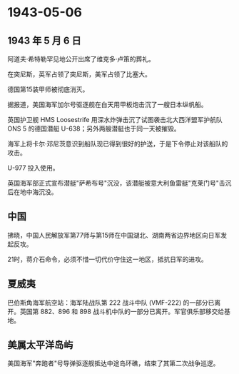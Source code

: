 # 1943-05-06

## 1943 年 5 月 6 日

阿道夫·希特勒罕见地公开出席了维克多·卢策的葬礼。

在突尼斯，英军占领了突尼斯，美军占领了比塞大。

德国第15装甲师被彻底消灭。

据报道，美国海军加尔号驱逐舰在白天用甲板炮击沉了一艘日本纵帆船。

英国护卫舰 HMS Loosestrife 用深水炸弹击沉了试图袭击北大西洋盟军护航队
ONS 5 的德国潜艇 U-638；另外两艘潜艇也于同一天被摧毁。

海军上将卡尔·邓尼茨意识到船队现已得到很好的护送，于是下令停止对该船队的攻击。

U-977 投入使用。

英国海军部正式宣布潜艇"萨希布号"沉没，该潜艇被意大利鱼雷艇"克莱门号"击沉后在地中海沉没。

## 中国

拂晓，中国人民解放军第77师与第15师在中国湖北、湖南两省边界地区向日军发起反攻。

21时，蒋介石命令，必须不惜一切代价守住这一地区，抵抗日军的进攻。

## 夏威夷

巴伯斯角海军航空站：海军陆战队第 222 战斗中队 (VMF-222)
的一部分已离开。英国第 882、896 和 898
战斗机中队的一部分已离开。军官俱乐部移交给基地。

## 美属太平洋岛屿

美国海军"奔跑者"号导弹驱逐舰抵达中途岛环礁，结束了其第二次战争巡逻。

